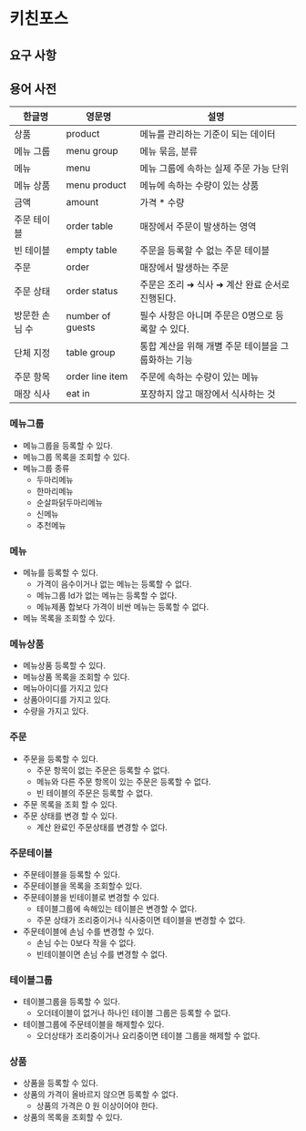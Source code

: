 # 키친포스

## 요구 사항

## 용어 사전

| 한글명 | 영문명 | 설명 |
| --- | --- | --- |
| 상품 | product | 메뉴를 관리하는 기준이 되는 데이터 |
| 메뉴 그룹 | menu group | 메뉴 묶음, 분류 |
| 메뉴 | menu | 메뉴 그룹에 속하는 실제 주문 가능 단위 |
| 메뉴 상품 | menu product | 메뉴에 속하는 수량이 있는 상품 |
| 금액 | amount | 가격 * 수량 |
| 주문 테이블 | order table | 매장에서 주문이 발생하는 영역 |
| 빈 테이블 | empty table | 주문을 등록할 수 없는 주문 테이블 |
| 주문 | order | 매장에서 발생하는 주문 |
| 주문 상태 | order status | 주문은 조리 ➜ 식사 ➜ 계산 완료 순서로 진행된다. |
| 방문한 손님 수 | number of guests | 필수 사항은 아니며 주문은 0명으로 등록할 수 있다. |
| 단체 지정 | table group | 통합 계산을 위해 개별 주문 테이블을 그룹화하는 기능 |
| 주문 항목 | order line item | 주문에 속하는 수량이 있는 메뉴 |
| 매장 식사 | eat in | 포장하지 않고 매장에서 식사하는 것 |


### 메뉴그룹
* 메뉴그룹을 등록할 수 있다.
* 메뉴그룹 목록을 조회할 수 있다.
* 메뉴그룹 종류
  * 두마리메뉴
  * 한마리메뉴
  * 순살파닭두마리메뉴
  * 신메뉴
  * 추천메뉴

### 메뉴
* 메뉴를 등록할 수 있다.
  * 가격이 음수이거나 없는 메뉴는 등록할 수 없다.
  * 메뉴그룹 Id가 없는 메뉴는 등록할 수 없다.
  * 메뉴제품 합보다 가격이 비싼 메뉴는 등록할 수 없다.
* 메뉴 목록을 조회할 수 있다.

### 메뉴상품
* 메뉴상품 등록할 수 있다.
* 메뉴상품 목록을 조회할 수 있다.
* 메뉴아이디를 가지고 있다
* 상품아이디를 가지고 있다.
* 수량을 가지고 있다.

### 주문
* 주문을 등록할 수 있다.
  * 주문 항목이 없는 주문은 등록할 수 없다.
  * 메뉴와 다른 주문 항목이 있는 주문은 등록할 수 없다.
  * 빈 테이블의 주문은 등록할 수 없다.
* 주문 목록을 조회 할 수 있다.
* 주문 상태를 변경 할 수 있다.
  * 계산 완료인 주문상태를 변경할 수 없다.


### 주문테이블
* 주문테이블을 등록할 수 있다.
* 주문테이블을 목록을 조회할수 있다.
* 주문테이블을 빈테이블로 변경할 수 있다.
  * 테이블그룹에 속해있는 테이블은 변경할 수 없다.
  * 주문 상태가 조리중이거나 식사중이면 테이블을 변경할 수 없다.
* 주문테이블에 손님 수를 변경할 수 있다.
  * 손님 수는 0보다 작을 수 없다. 
  * 빈테이블이면 손님 수를 변경할 수 없다.

### 테이블그룹
* 테이블그룹을 등록할 수 있다.
  * 오더테이블이 없거나 하나인 테이블 그룹은 등록할 수 없다.
* 테이블그룹에 주문테이블을 해제할수 있다.
  * 오더상태가 조리중이거나 요리중이면 테이블 그룹을 해제할 수 없다.

### 상품
* 상품을 등록할 수 있다.
* 상품의 가격이 올바르지 않으면 등록할 수 없다.
  * 상품의 가격은 0 원 이상이어야 한다.
* 상품의 목록을 조회할 수 있다.

